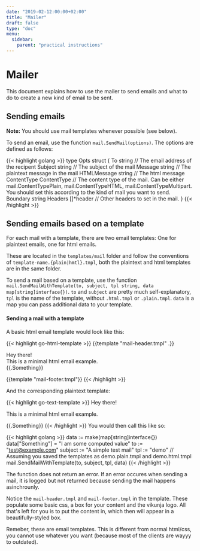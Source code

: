 ```yaml
---
date: "2019-02-12:00:00+02:00"
title: "Mailer"
draft: false
type: "doc"
menu:
  sidebar:
    parent: "practical instructions"
---
```


# Mailer

This document explains how to use the mailer to send emails and what to do to create a new kind of email to be sent.

## Sending emails

**Note:** You should use mail templates whenever possible (see below).

To send an email, use the function `mail.SendMail(options)`. The options are defined as follows:

{{< highlight golang >}}
type Opts struct {
	To          string // The email address of the recipent
	Subject     string // The subject of the mail
	Message     string // The plaintext message in the mail
	HTMLMessage string // The html message 
	ContentType ContentType // The content type of the mail. Can be either mail.ContentTypePlain, mail.ContentTypeHTML, mail.ContentTypeMultipart. You should set this according to the kind of mail you want to send.
	Boundary    string
	Headers     []*header // Other headers to set in the mail.
}
{{< /highlight >}}

## Sending emails based on a template

For each mail with a template, there are two email templates: One for plaintext emails, one for html emails.

These are located in the `templates/mail` folder and follow the conventions of `template-name.{plain|hmtl}.tmpl`,
both the plaintext and html templates are in the same folder.

To send a mail based on a template, use the function `mail.SendMailWithTemplate(to, subject, tpl string, data map[string]interface{})`.
`to` and `subject` are pretty much self-explanatory, `tpl` is the name of the template, without `.html.tmpl` or `.plain.tmpl`. 
`data` is a map you can pass additional data to your template.

#### Sending a mail with a template

A basic html email template would look like this:

{{< highlight go-html-template >}}
{{template "mail-header.tmpl" .}}
<p>
    Hey there!<br/>
    This is a minimal html email example.<br/>
    {{.Something}}
</p>
{{template "mail-footer.tmpl"}}
{{< /highlight >}}

And the corresponding plaintext template:

{{< highlight go-text-template >}}
Hey there!

This is a minimal html email example.

{{.Something}}
{{< /highlight >}}
You would then call this like so:

{{< highlight golang >}}
data := make(map[string]interface{})
data["Something"] = "I am some computed value"
to := "test@example.com"
subject := "A simple test mail"
tpl := "demo" // Assuming you saved the templates as demo.plain.tmpl and demo.html.tmpl
mail.SendMailWithTemplate(to, subject, tpl, data)
{{< /highlight >}}

The function does not return an error. If an error occures when sending a mail, it is logged but not returned because sending the mail happens asinchrounly.

Notice the `mail-header.tmpl` and `mail-footer.tmpl` in the template. These populate some basic css, a box for your content and the vikunja logo.
All that's left for you is to put the content in, which then will appear in a beautifully-styled box.

Remeber, these are email templates. This is different from normal html/css, you cannot use whatever you want (because most of the clients are wayyy to outdated).

